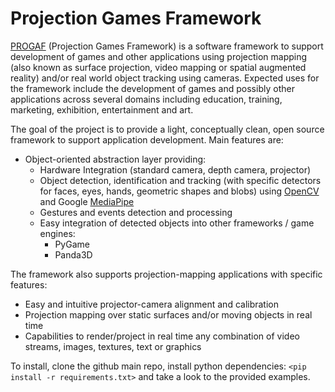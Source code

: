 # Projection Games Framework

[PROGAF](https://www.progaf.org) (Projection Games Framework) is a software framework to support development of games and other applications using projection mapping (also known as surface projection, video mapping or spatial augmented reality) and/or real world object tracking using cameras. Expected uses for the framework include the development of games and possibly other applications across several domains including education, training, marketing, exhibition, entertainment and art.

The goal of the project is to provide a light, conceptually clean, open source framework to support application development. Main features are:
- Object-oriented abstraction layer providing: 
  - Hardware Integration (standard camera, depth camera, projector)
  - Object detection, identification and tracking (with specific detectors for faces, eyes, hands, geometric shapes and blobs) using [OpenCV](https://opencv.org/) and Google [MediaPipe](https://github.com/google/mediapipe)
  - Gestures and events detection and processing
  - Easy integration of detected objects into other frameworks / game engines: 
    - PyGame
    - Panda3D

The framework also supports projection-mapping applications with specific features:
- Easy and intuitive projector-camera alignment and calibration
- Projection mapping over static surfaces and/or moving objects in real time
- Capabilities to render/project in real time any combination of video streams, images, textures, text or graphics

To install, clone the github main repo, install python dependencies: `<pip install -r requirements.txt>` and take a look to the provided examples.
